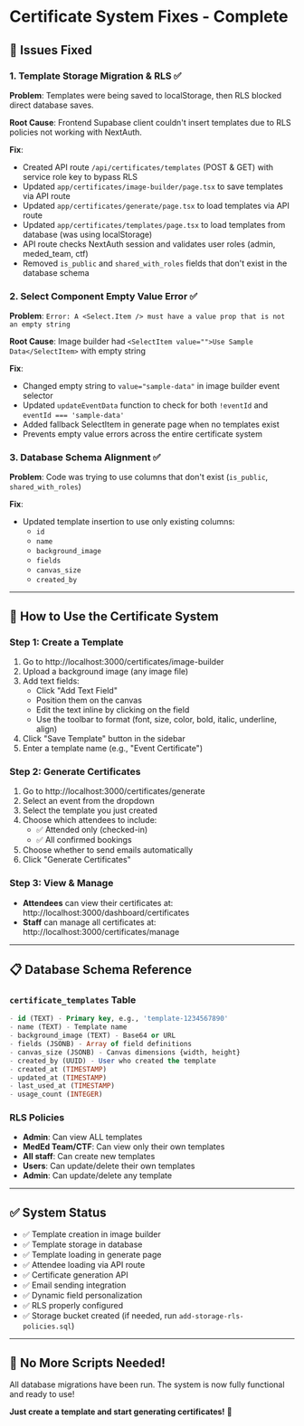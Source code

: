 # Certificate System Fixes - Complete

## 🎯 Issues Fixed

### 1. **Template Storage Migration & RLS** ✅
**Problem**: Templates were being saved to localStorage, then RLS blocked direct database saves.

**Root Cause**: Frontend Supabase client couldn't insert templates due to RLS policies not working with NextAuth.

**Fix**: 
- Created API route `/api/certificates/templates` (POST & GET) with service role key to bypass RLS
- Updated `app/certificates/image-builder/page.tsx` to save templates via API route
- Updated `app/certificates/generate/page.tsx` to load templates via API route
- Updated `app/certificates/templates/page.tsx` to load templates from database (was using localStorage)
- API route checks NextAuth session and validates user roles (admin, meded_team, ctf)
- Removed `is_public` and `shared_with_roles` fields that don't exist in the database schema

### 2. **Select Component Empty Value Error** ✅
**Problem**: `Error: A <Select.Item /> must have a value prop that is not an empty string`

**Root Cause**: Image builder had `<SelectItem value="">Use Sample Data</SelectItem>` with empty string

**Fix**: 
- Changed empty string to `value="sample-data"` in image builder event selector
- Updated `updateEventData` function to check for both `!eventId` and `eventId === 'sample-data'`
- Added fallback SelectItem in generate page when no templates exist
- Prevents empty value errors across the entire certificate system

### 3. **Database Schema Alignment** ✅
**Problem**: Code was trying to use columns that don't exist (`is_public`, `shared_with_roles`)

**Fix**: 
- Updated template insertion to use only existing columns:
  - `id`
  - `name`
  - `background_image`
  - `fields`
  - `canvas_size`
  - `created_by`

---

## 🚀 How to Use the Certificate System

### **Step 1: Create a Template**

1. Go to http://localhost:3000/certificates/image-builder
2. Upload a background image (any image file)
3. Add text fields:
   - Click "Add Text Field"
   - Position them on the canvas
   - Edit the text inline by clicking on the field
   - Use the toolbar to format (font, size, color, bold, italic, underline, align)
4. Click "Save Template" button in the sidebar
5. Enter a template name (e.g., "Event Certificate")

### **Step 2: Generate Certificates**

1. Go to http://localhost:3000/certificates/generate
2. Select an event from the dropdown
3. Select the template you just created
4. Choose which attendees to include:
   - ✅ Attended only (checked-in)
   - ✅ All confirmed bookings
5. Choose whether to send emails automatically
6. Click "Generate Certificates"

### **Step 3: View & Manage**

- **Attendees** can view their certificates at: http://localhost:3000/dashboard/certificates
- **Staff** can manage all certificates at: http://localhost:3000/certificates/manage

---

## 📋 Database Schema Reference

### `certificate_templates` Table

```sql
- id (TEXT) - Primary key, e.g., 'template-1234567890'
- name (TEXT) - Template name
- background_image (TEXT) - Base64 or URL
- fields (JSONB) - Array of field definitions
- canvas_size (JSONB) - Canvas dimensions {width, height}
- created_by (UUID) - User who created the template
- created_at (TIMESTAMP)
- updated_at (TIMESTAMP)
- last_used_at (TIMESTAMP)
- usage_count (INTEGER)
```

### RLS Policies

- **Admin**: Can view ALL templates
- **MedEd Team/CTF**: Can view only their own templates
- **All staff**: Can create new templates
- **Users**: Can update/delete their own templates
- **Admin**: Can update/delete any template

---

## ✅ System Status

- ✅ Template creation in image builder
- ✅ Template storage in database
- ✅ Template loading in generate page
- ✅ Attendee loading via API route
- ✅ Certificate generation API
- ✅ Email sending integration
- ✅ Dynamic field personalization
- ✅ RLS properly configured
- ✅ Storage bucket created (if needed, run `add-storage-rls-policies.sql`)

---

## 🔧 No More Scripts Needed!

All database migrations have been run. The system is now fully functional and ready to use!

**Just create a template and start generating certificates!** 🎉

